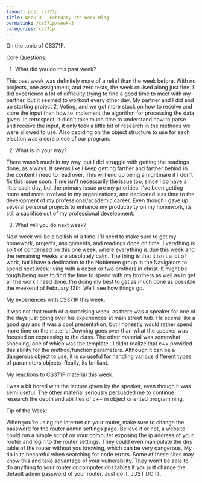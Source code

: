 ```yaml
---
layout: post_cs371p
title: Week 3 - February 7th Week Blog
permalink: /cs371p/week-3
categories: cs371p
---
```


On the topic of CS371P.

Core Questions:

1. What did you do this past week?

This past week was definitely more of a relief than the week before. With no projects, one assignment, and zero tests, the week cruised along just fine. I did experience a lot of difficulty trying to find a good time to meet with my partner, but it seemed to workout every other day. My partner and I did end up starting project 2, Voting, and we got more stuck on how to receive and store the input than how to implement the algorithm for processing the data given. In retrospect, it didn't take much time to understand how to parse and receive the input, it only took a little bit of research in the methods we were allowed to use. Also deciding on the object structure to use for each election was a core piece of our program. 

2. What is in your way?

There wasn't much in my way, but I did struggle with getting the readings done, as always. It seems like I keep getting farther and farther behind in the content I need to read over. This will end up being a nightmare if I don't fix this issue soon. Time isn't necessarily the issue too, since I do have a little each day, but the primary issue are my priorities. I've been getting more and more involved in my organizations, and dedicated less time to the development of my professional/academic career. Even though I gave up several personal projects to enhance my productivity on my homework, its still a sacrifice out of my professional development. 

3. What will you do next week?

Next week will be a hellish of a time. I'll need to make sure to get my homework, projects, assignments, and readings done on time. Everything is sort of condensed on this one week, where everything is due this week and the remaining weeks are absolutely calm. The thing is that it isn't a lot of work, but I have a dedication to the Noblemen group in the Navigators to spend next week living with a dozen or two brothers in christ. It might be tough being sure to find the time to spend with my brothers as well as in get all the work I need done. I'm doing my best to get as much done as possible the weekend of February 12th. We'll see how things go. 


My experiences with CS371P this week:

It was not that much of a surprising week, as there was a speaker for one of the days just going over his experiences at main street hub. He seems like a good guy and it was a cool presentation, but I honestly would rather spend more time on the material Downing goes over than what the speaker was focused on expressing to the class. The other material was somewhat shocking, one of which was the template <typedef variable>. I didnt realize that c++ provided this ability for the method/function parameters. Although it can be a dangerous object to use, it is so useful for handling various different types of parameters objects. Really, its brilliant.

My reactions to CS371P material this week:

I was a bit bored with the lecture given by the speaker, even though it was semi useful. The other material seriously persuaded me to continue research the depth and abilities of c++ in object oriented programming. 

Tip of the Week:

When you're using the internet on your router, make sure to change the password for the router admin settings page. Believe it or not, a website could run a simple script on your computer exposing the ip address of your router and login to the router settings. They could even manipulate the dns table of the router without you knowing, which can be very dangerous. My tip is to becareful when searching for code errors. Some of these sites may know this and take advantage of your vulnerability. They won't be able to do anything to your router or computer dns tables if you just change the default admin password of your router. Just do it. JUST DO IT.

